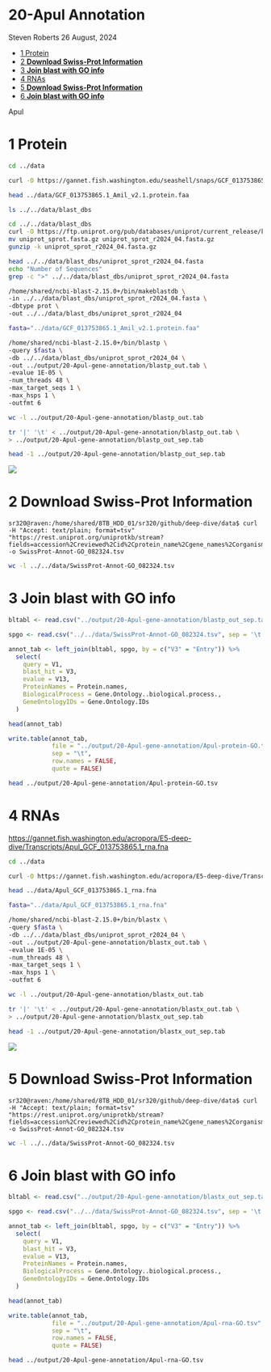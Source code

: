 20-Apul Annotation
================
Steven Roberts
26 August, 2024

- <a href="#1-protein" id="toc-1-protein">1 Protein</a>
- <a href="#2-download-swiss-prot-information"
  id="toc-2-download-swiss-prot-information">2 <strong>Download Swiss-Prot
  Information</strong></a>
- <a href="#3-join-blast-with-go-info"
  id="toc-3-join-blast-with-go-info">3 <strong>Join blast with GO
  info</strong></a>
- <a href="#4-rnas" id="toc-4-rnas">4 RNAs</a>
- <a href="#5-download-swiss-prot-information"
  id="toc-5-download-swiss-prot-information">5 <strong>Download Swiss-Prot
  Information</strong></a>
- <a href="#6-join-blast-with-go-info"
  id="toc-6-join-blast-with-go-info">6 <strong>Join blast with GO
  info</strong></a>

Apul

# 1 Protein

``` bash
cd ../data

curl -O https://gannet.fish.washington.edu/seashell/snaps/GCF_013753865.1_Amil_v2.1.protein.faa
```

``` bash
head ../data/GCF_013753865.1_Amil_v2.1.protein.faa
```

``` bash
ls ../../data/blast_dbs
```

``` bash
cd ../../data/blast_dbs
curl -O https://ftp.uniprot.org/pub/databases/uniprot/current_release/knowledgebase/complete/uniprot_sprot.fasta.gz
mv uniprot_sprot.fasta.gz uniprot_sprot_r2024_04.fasta.gz
gunzip -k uniprot_sprot_r2024_04.fasta.gz
```

``` bash
head ../../data/blast_dbs/uniprot_sprot_r2024_04.fasta
echo "Number of Sequences"
grep -c ">" ../../data/blast_dbs/uniprot_sprot_r2024_04.fasta
```

``` bash
/home/shared/ncbi-blast-2.15.0+/bin/makeblastdb \
-in ../../data/blast_dbs/uniprot_sprot_r2024_04.fasta \
-dbtype prot \
-out ../../data/blast_dbs/uniprot_sprot_r2024_04
```

``` bash
fasta="../data/GCF_013753865.1_Amil_v2.1.protein.faa"

/home/shared/ncbi-blast-2.15.0+/bin/blastp \
-query $fasta \
-db ../../data/blast_dbs/uniprot_sprot_r2024_04 \
-out ../output/20-Apul-gene-annotation/blastp_out.tab \
-evalue 1E-05 \
-num_threads 48 \
-max_target_seqs 1 \
-max_hsps 1 \
-outfmt 6
```

``` bash
wc -l ../output/20-Apul-gene-annotation/blastp_out.tab
```

``` bash
tr '|' '\t' < ../output/20-Apul-gene-annotation/blastp_out.tab \
> ../output/20-Apul-gene-annotation/blastp_out_sep.tab

head -1 ../output/20-Apul-gene-annotation/blastp_out_sep.tab
```

![](http://gannet.fish.washington.edu/seashell/snaps/Monosnap__in_UniProtKB_search_571864__UniProt_2024-08-23_16-18-03.png)

# 2 **Download Swiss-Prot Information**

    sr320@raven:/home/shared/8TB_HDD_01/sr320/github/deep-dive/data$ curl -H "Accept: text/plain; format=tsv" "https://rest.uniprot.org/uniprotkb/stream?fields=accession%2Creviewed%2Cid%2Cprotein_name%2Cgene_names%2Corganism_name%2Clength%2Cgo_p%2Cgo_c%2Cgo%2Cgo_f%2Cgo_id&format=tsv&query=%28*%29+AND+%28reviewed%3Atrue%29" -o SwissProt-Annot-GO_082324.tsv

``` bash
wc -l ../../data/SwissProt-Annot-GO_082324.tsv 
```

# 3 **Join blast with GO info**

``` r
bltabl <- read.csv("../output/20-Apul-gene-annotation/blastp_out_sep.tab", sep = '\t', header = FALSE)

spgo <- read.csv("../../data/SwissProt-Annot-GO_082324.tsv", sep = '\t', header = TRUE)
```

``` r
annot_tab <- left_join(bltabl, spgo, by = c("V3" = "Entry")) %>%
  select(
    query = V1,
    blast_hit = V3,
    evalue = V13,
    ProteinNames = Protein.names,
    BiologicalProcess = Gene.Ontology..biological.process.,
    GeneOntologyIDs = Gene.Ontology.IDs
  )
```

``` r
head(annot_tab)
```

``` r
write.table(annot_tab, 
            file = "../output/20-Apul-gene-annotation/Apul-protein-GO.tsv", 
            sep = "\t", 
            row.names = FALSE, 
            quote = FALSE)
```

``` bash
head ../output/20-Apul-gene-annotation/Apul-protein-GO.tsv
```

# 4 RNAs

<https://gannet.fish.washington.edu/acropora/E5-deep-dive/Transcripts/Apul_GCF_013753865.1_rna.fna>

``` bash
cd ../data

curl -O https://gannet.fish.washington.edu/acropora/E5-deep-dive/Transcripts/Apul_GCF_013753865.1_rna.fna
```

``` bash
head ../data/Apul_GCF_013753865.1_rna.fna
```

``` bash
fasta="../data/Apul_GCF_013753865.1_rna.fna"

/home/shared/ncbi-blast-2.15.0+/bin/blastx \
-query $fasta \
-db ../../data/blast_dbs/uniprot_sprot_r2024_04 \
-out ../output/20-Apul-gene-annotation/blastx_out.tab \
-evalue 1E-05 \
-num_threads 48 \
-max_target_seqs 1 \
-max_hsps 1 \
-outfmt 6
```

``` bash
wc -l ../output/20-Apul-gene-annotation/blastx_out.tab
```

``` bash
tr '|' '\t' < ../output/20-Apul-gene-annotation/blastx_out.tab \
> ../output/20-Apul-gene-annotation/blastx_out_sep.tab

head -1 ../output/20-Apul-gene-annotation/blastx_out_sep.tab
```

![](http://gannet.fish.washington.edu/seashell/snaps/Monosnap__in_UniProtKB_search_571864__UniProt_2024-08-23_16-18-03.png)

# 5 **Download Swiss-Prot Information**

    sr320@raven:/home/shared/8TB_HDD_01/sr320/github/deep-dive/data$ curl -H "Accept: text/plain; format=tsv" "https://rest.uniprot.org/uniprotkb/stream?fields=accession%2Creviewed%2Cid%2Cprotein_name%2Cgene_names%2Corganism_name%2Clength%2Cgo_p%2Cgo_c%2Cgo%2Cgo_f%2Cgo_id&format=tsv&query=%28*%29+AND+%28reviewed%3Atrue%29" -o SwissProt-Annot-GO_082324.tsv

``` bash
wc -l ../../data/SwissProt-Annot-GO_082324.tsv 
```

# 6 **Join blast with GO info**

``` r
bltabl <- read.csv("../output/20-Apul-gene-annotation/blastx_out_sep.tab", sep = '\t', header = FALSE)

spgo <- read.csv("../../data/SwissProt-Annot-GO_082324.tsv", sep = '\t', header = TRUE)
```

``` r
annot_tab <- left_join(bltabl, spgo, by = c("V3" = "Entry")) %>%
  select(
    query = V1,
    blast_hit = V3,
    evalue = V13,
    ProteinNames = Protein.names,
    BiologicalProcess = Gene.Ontology..biological.process.,
    GeneOntologyIDs = Gene.Ontology.IDs
  )
```

``` r
head(annot_tab)
```

``` r
write.table(annot_tab, 
            file = "../output/20-Apul-gene-annotation/Apul-rna-GO.tsv", 
            sep = "\t", 
            row.names = FALSE, 
            quote = FALSE)
```

``` bash
head ../output/20-Apul-gene-annotation/Apul-rna-GO.tsv
```
